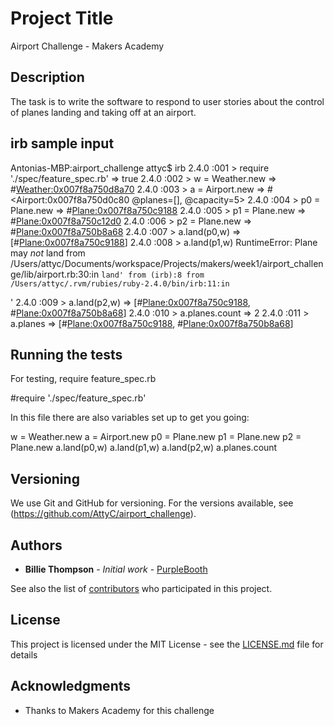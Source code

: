 # Project Title

Airport Challenge - Makers Academy

## Description

The task is to write the software to respond to user stories about the control of planes landing and taking off at an airport.


## irb sample input

Antonias-MBP:airport_challenge attyc$ irb
2.4.0 :001 > require './spec/feature_spec.rb'
 => true
2.4.0 :002 > w = Weather.new
 => #<Weather:0x007f8a750d8a70>
2.4.0 :003 > a = Airport.new
 => #<Airport:0x007f8a750d0c80 @planes=[], @capacity=5>
2.4.0 :004 > p0 = Plane.new
 => #<Plane:0x007f8a750c9188>
2.4.0 :005 > p1 = Plane.new
 => #<Plane:0x007f8a750c12d0>
2.4.0 :006 > p2 = Plane.new
 => #<Plane:0x007f8a750b8a68>
2.4.0 :007 > a.land(p0,w)
 => [#<Plane:0x007f8a750c9188>]
2.4.0 :008 > a.land(p1,w)
RuntimeError: Plane may *not* land
	from /Users/attyc/Documents/workspace/Projects/makers/week1/airport_challenge/lib/airport.rb:30:in `land'
	from (irb):8
	from /Users/attyc/.rvm/rubies/ruby-2.4.0/bin/irb:11:in `<main>'
2.4.0 :009 > a.land(p2,w)
 => [#<Plane:0x007f8a750c9188>, #<Plane:0x007f8a750b8a68>]
2.4.0 :010 > a.planes.count
 => 2
 2.4.0 :011 > a.planes
 => [#<Plane:0x007f8a750c9188>, #<Plane:0x007f8a750b8a68>]


## Running the tests

For testing, require feature_spec.rb

#require './spec/feature_spec.rb'

In this file there are also variables set up to get you going:

w = Weather.new
a = Airport.new
p0 = Plane.new
p1 = Plane.new
p2 = Plane.new
a.land(p0,w)
a.land(p1,w)
a.land(p2,w)
a.planes.count

## Versioning

We use Git and GitHub for versioning. For the versions available, see  (https://github.com/AttyC/airport_challenge).

## Authors

* **Billie Thompson** - *Initial work* - [PurpleBooth](https://github.com/PurpleBooth)

See also the list of [contributors](https://github.com/your/project/contributors) who participated in this project.

## License

This project is licensed under the MIT License - see the [LICENSE.md](LICENSE.md) file for details

## Acknowledgments

* Thanks to Makers Academy for this challenge
